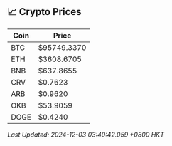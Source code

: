 ## 📈 Crypto Prices

| Coin | Price |
| ---- | ----- |
| BTC | $95749.3370 |
| ETH | $3608.6705 |
| BNB | $637.8655 |
| CRV | $0.7623 |
| ARB | $0.9620 |
| OKB | $53.9059 |
| DOGE | $0.4240 |

_Last Updated: 2024-12-03 03:40:42.059 +0800 HKT_